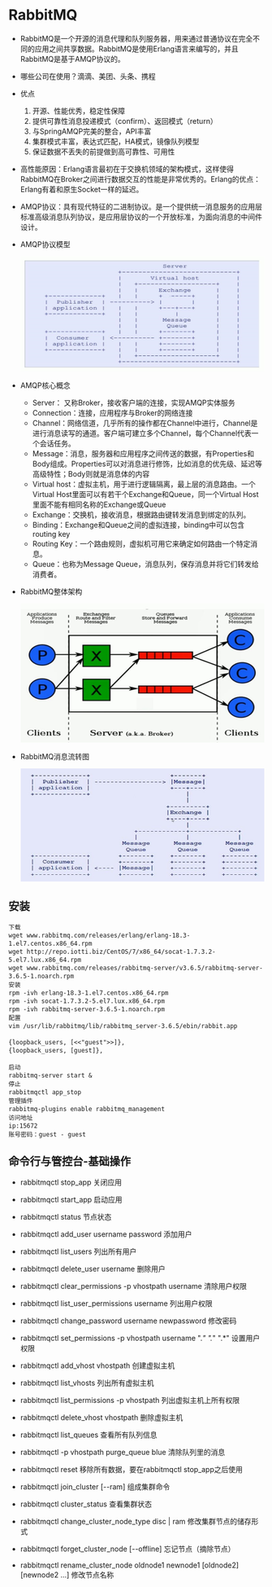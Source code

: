 # RabbitMQ

- RabbitMQ是一个开源的消息代理和队列服务器，用来通过普通协议在完全不同的应用之间共享数据。RabbitMQ是使用Erlang语言来编写的，并且RabbitMQ是基于AMQP协议的。

- 哪些公司在使用？滴滴、美团、头条、携程

- 优点

  1. 开源、性能优秀，稳定性保障
  2. 提供可靠性消息投递模式（confirm）、返回模式（return）
  3. 与SpringAMQP完美的整合，API丰富
  4. 集群模式丰富，表达式匹配，HA模式，镜像队列模型
  5. 保证数据不丢失的前提做到高可靠性、可用性

- 高性能原因：Erlang语言最初在于交换机领域的架构模式，这样使得RabbitMQ在Broker之间进行数据交互的性能是非常优秀的。Erlang的优点：Erlang有着和原生Socket一样的延迟。

- AMQP协议：具有现代特征的二进制协议。是一个提供统一消息服务的应用层标准高级消息队列协议，是应用层协议的一个开放标准，为面向消息的中间件设计。

- AMQP协议模型

  ![AMQP](https://github.com/chenyaowu/rabbitmq/blob/master/image/AMQP.jpg)

- AMQP核心概念

  - Server： 又称Broker，接收客户端的连接，实现AMQP实体服务
  - Connection：连接，应用程序与Broker的网络连接
  - Channel：网络信道，几乎所有的操作都在Channel中进行，Channel是进行消息读写的通道。客户端可建立多个Channel，每个Channel代表一个会话任务。
  - Message：消息，服务器和应用程序之间传送的数据，有Properties和Body组成。Properties可以对消息进行修饰，比如消息的优先级、延迟等高级特性；Body则就是消息体的内容
  - Virtual host：虚拟主机，用于进行逻辑隔离，最上层的消息路由。一个Virtual Host里面可以有若干个Exchange和Queue，同一个Virtual Host里面不能有相同名称的Exchange或Queue
  - Exchange：交换机，接收消息，根据路由键转发消息到绑定的队列。
  - Binding：Exchange和Queue之间的虚拟连接，binding中可以包含routing key
  - Routing Key：一个路由规则，虚拟机可用它来确定如何路由一个特定消息。
  - Queue：也称为Message Queue，消息队列，保存消息并将它们转发给消费者。

- RabbitMQ整体架构

  ![RabbitMQ](https://github.com/chenyaowu/rabbitmq/blob/master/image/RabbitMQ.jpg)

- RabbitMQ消息流转图

  ![RabbitMQ](https://github.com/chenyaowu/rabbitmq/blob/master/image/RabbitMQ2.jpg)

## 安装

```ba
下载
wget www.rabbitmq.com/releases/erlang/erlang-18.3-1.el7.centos.x86_64.rpm
wget http://repo.iotti.biz/CentOS/7/x86_64/socat-1.7.3.2-5.el7.lux.x86_64.rpm
wget www.rabbitmq.com/releases/rabbitmq-server/v3.6.5/rabbitmq-server-3.6.5-1.noarch.rpm
安装
rpm -ivh erlang-18.3-1.el7.centos.x86_64.rpm
rpm -ivh socat-1.7.3.2-5.el7.lux.x86_64.rpm
rpm -ivh rabbitmq-server-3.6.5-1.noarch.rpm
配置
vim /usr/lib/rabbitmq/lib/rabbitmq_server-3.6.5/ebin/rabbit.app

{loopback_users, [<<"guest">>]}, 
{loopback_users, [guest]},

启动
rabbitmq-server start &
停止
rabbitmqctl app_stop
管理插件
rabbitmq-plugins enable rabbitmq_management
访问地址
ip:15672
账号密码：guest - guest
```



## 命令行与管控台-基础操作

- rabbitmqctl stop_app 关闭应用

- rabbitmqctl start_app 启动应用

- rabbitmqctl status 节点状态

- rabbitmqctl add_user username password 添加用户

- rabbitmqctl list_users 列出所有用户

- rabbitmqctl delete_user username 删除用户

- rabbitmqctl clear_permissions -p vhostpath username 清除用户权限

- rabbitmqctl list_user_permissions username 列出用户权限

- rabbitmqctl change_password username newpassword 修改密码

- rabbitmqctl set_permissions -p vhostpath username ".*" ".*" ".*" 设置用户权限

- rabbitmqctl add_vhost vhostpath 创建虚拟主机

- rabbitmqctl list_vhosts 列出所有虚拟主机

- rabbitmqctl list_permissions -p vhostpath 列出虚拟主机上所有权限

- rabbitmqctl delete_vhost vhostpath 删除虚拟主机

- rabbitmqctl list_queues 查看所有队列信息

- rabbitmqctl -p vhostpath purge_queue blue 清除队列里的消息

- rabbitmqctl reset 移除所有数据，要在rabbitmqctl stop_app之后使用

- rabbitmqctl join_cluster <clusternode> [--ram]  组成集群命令

- rabbitmqctl cluster_status 查看集群状态

- rabbitmqctl change_cluster_node_type disc | ram 修改集群节点的储存形式

- rabbitmqctl forget_cluster_node [--offline] 忘记节点（摘除节点）

- rabbitmqctl rename_cluster_node oldnode1 newnode1 [oldnode2] [newnode2 ...] 修改节点名称

  